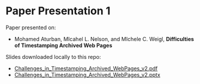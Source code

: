 # Paper Presentation 1

Paper presented on:

- Mohamed Aturban, MIcahel L. Nelson, and MIchele C. Weigl, **Difficulties of Timestamping Archived Web Pages**

Slides downloaded locally to this repo:

- [Challenges_in_Timestamping_Archived_WebPages_v2.pdf](./Challenges_in_Timestamping_Archived_WebPages_v2.pdf)
- [Challenges_in_Timestamping_Archived_WebPages_v2.pptx](./Challenges_in_Timestamping_Archived_WebPages_v2.pptx)

